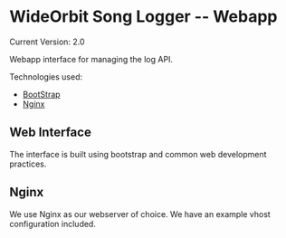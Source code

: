 # WideOrbit Song Logger -- Webapp

Current Version: 2.0

Webapp interface for managing the log API.

Technologies used:

- [BootStrap](https://getbootstrap.com/)
- [Nginx](https://nginx.org/en/)

## Web Interface

The interface is built using bootstrap and common web development practices.

## Nginx

We use Nginx as our webserver of choice. We have an example vhost configuration included.
